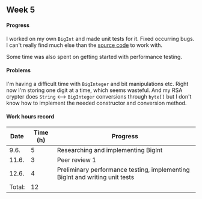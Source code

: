 ## Week 5

#### Progress

I worked on my own <code>BigInt</code> and made unit tests for it. Fixed occurring bugs. I can't really find much else than the [source code](http://hg.openjdk.java.net/jdk/jdk11/file/tip/src/java.base/share/classes/java/math/BigInteger.java) to work with.

Some time was also spent on getting started with performance testing. 

#### Problems

I'm having a difficult time with <code>BigInteger</code> and bit manipulations etc. Right now I'm storing one digit at a time, which seems wasteful. And my RSA crypter does <code>String</code> <--> <code>BigInteger</code> conversions through <code>byte[]</code> but I don't know how to implement the needed constructor and conversion method. 

#### Work hours record

Date | Time (h) | Progress
-----|----------|----------
9.6.| 5 | Researching and implementing BigInt
11.6.| 3 | Peer review 1
12.6.| 4 | Preliminary performance testing, implementing BigInt and writing unit tests
Total: | 12 